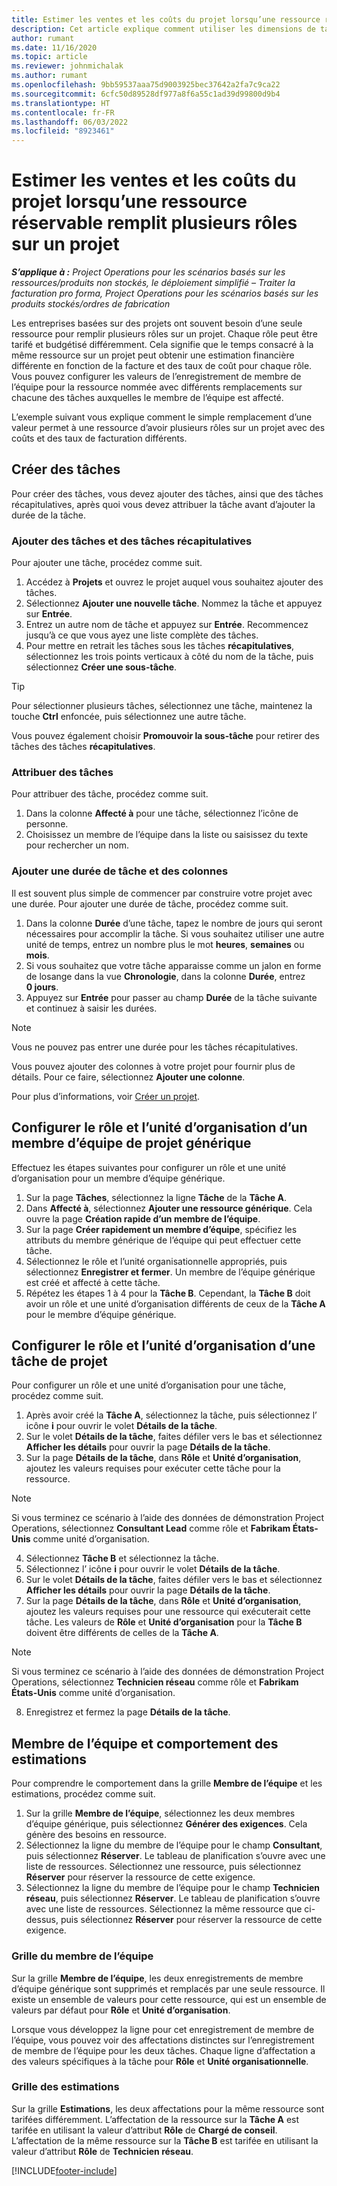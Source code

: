 ```yaml
---
title: Estimer les ventes et les coûts du projet lorsqu’une ressource réservable remplit plusieurs rôles sur un projet
description: Cet article explique comment utiliser les dimensions de tarification pour prendre en charge les estimations de tarification et de coûts d’une ressource qui remplit plusieurs rôles dans un projet.
author: rumant
ms.date: 11/16/2020
ms.topic: article
ms.reviewer: johnmichalak
ms.author: rumant
ms.openlocfilehash: 9bb59537aaa75d9003925bec37642a2fa7c9ca22
ms.sourcegitcommit: 6cfc50d89528df977a8f6a55c1ad39d99800d9b4
ms.translationtype: HT
ms.contentlocale: fr-FR
ms.lasthandoff: 06/03/2022
ms.locfileid: "8923461"
---
```

# <a name="estimate-project-sales-and-costs-when-a-bookable-resource-fills-multiple-roles-on-a-project"></a>Estimer les ventes et les coûts du projet lorsqu’une ressource réservable remplit plusieurs rôles sur un projet 

_**S’applique à :** Project Operations pour les scénarios basés sur les ressources/produits non stockés, le déploiement simplifié – Traiter la facturation pro forma, Project Operations pour les scénarios basés sur les produits stockés/ordres de fabrication_ 

Les entreprises basées sur des projets ont souvent besoin d’une seule ressource pour remplir plusieurs rôles sur un projet. Chaque rôle peut être tarifé et budgétisé différemment. Cela signifie que le temps consacré à la même ressource sur un projet peut obtenir une estimation financière différente en fonction de la facture et des taux de coût pour chaque rôle. Vous pouvez configurer les valeurs de l’enregistrement de membre de l’équipe pour la ressource nommée avec différents remplacements sur chacune des tâches auxquelles le membre de l’équipe est affecté.

L’exemple suivant vous explique comment le simple remplacement d’une valeur permet à une ressource d’avoir plusieurs rôles sur un projet avec des coûts et des taux de facturation différents.

## <a name="create-tasks"></a>Créer des tâches
Pour créer des tâches, vous devez ajouter des tâches, ainsi que des tâches récapitulatives, après quoi vous devez attribuer la tâche avant d’ajouter la durée de la tâche. 

### <a name="add-tasks-and-summary-tasks"></a>Ajouter des tâches et des tâches récapitulatives
Pour ajouter une tâche, procédez comme suit.

1. Accédez à **Projets** et ouvrez le projet auquel vous souhaitez ajouter des tâches.
2. Sélectionnez **Ajouter une nouvelle tâche**. Nommez la tâche et appuyez sur **Entrée**.
3. Entrez un autre nom de tâche et appuyez sur **Entrée**. Recommencez jusqu’à ce que vous ayez une liste complète des tâches.
3. Pour mettre en retrait les tâches sous les tâches **récapitulatives**, sélectionnez les trois points verticaux à côté du nom de la tâche, puis sélectionnez **Créer une sous-tâche**. 

  > [!TIP]
  > Pour sélectionner plusieurs tâches, sélectionnez une tâche, maintenez la touche **Ctrl** enfoncée, puis sélectionnez une autre tâche.
  >
  > Vous pouvez également choisir **Promouvoir la sous-tâche** pour retirer des tâches des tâches **récapitulatives**.

### <a name="assign-tasks"></a>Attribuer des tâches

Pour attribuer des tâche, procédez comme suit.

1. Dans la colonne **Affecté à** pour une tâche, sélectionnez l’icône de personne.
2. Choisissez un membre de l’équipe dans la liste ou saisissez du texte pour rechercher un nom.

### <a name="add-task-duration-and-columns"></a>Ajouter une durée de tâche et des colonnes

Il est souvent plus simple de commencer par construire votre projet avec une durée. Pour ajouter une durée de tâche, procédez comme suit.

1. Dans la colonne **Durée** d’une tâche, tapez le nombre de jours qui seront nécessaires pour accomplir la tâche. Si vous souhaitez utiliser une autre unité de temps, entrez un nombre plus le mot **heures**, **semaines** ou **mois**.
2. Si vous souhaitez que votre tâche apparaisse comme un jalon en forme de losange dans la vue **Chronologie**, dans la colonne **Durée**, entrez **0 jours**.
3. Appuyez sur **Entrée** pour passer au champ **Durée** de la tâche suivante et continuez à saisir les durées.

  > [!NOTE]
  > Vous ne pouvez pas entrer une durée pour les tâches récapitulatives.

Vous pouvez ajouter des colonnes à votre projet pour fournir plus de détails. Pour ce faire, sélectionnez **Ajouter une colonne**. 

Pour plus d’informations, voir [Créer un projet](https://support.microsoft.com/en-us/office/create-a-project-a5b5e823-fb2e-45fd-be00-7d84422d9749).

## <a name="set-up-the-role-and-organization-unit-for-a-generic-project-team-member"></a>Configurer le rôle et l’unité d’organisation d’un membre d’équipe de projet générique
Effectuez les étapes suivantes pour configurer un rôle et une unité d’organisation pour un membre d’équipe générique.

1. Sur la page **Tâches**, sélectionnez la ligne **Tâche** de la **Tâche A**. 
2. Dans **Affecté à**, sélectionnez **Ajouter une ressource générique**. Cela ouvre la page **Création rapide d’un membre de l’équipe**.
3. Sur la page **Créer rapidement un membre d’équipe**, spécifiez les attributs du membre générique de l’équipe qui peut effectuer cette tâche.
4. Sélectionnez le rôle et l’unité organisationnelle appropriés, puis sélectionnez **Enregistrer et fermer**. Un membre de l’équipe générique est créé et affecté à cette tâche. 
5. Répétez les étapes 1 à 4 pour la **Tâche B**. Cependant, la **Tâche B** doit avoir un rôle et une unité d’organisation différents de ceux de la **Tâche A** pour le membre d’équipe générique. 

## <a name="set-up-the-role-and-organization-unit-for-a-project-task"></a>Configurer le rôle et l’unité d’organisation d’une tâche de projet
Pour configurer un rôle et une unité d’organisation pour une tâche, procédez comme suit.

1. Après avoir créé la **Tâche A**, sélectionnez la tâche, puis sélectionnez l’ icône **i** pour ouvrir le volet **Détails de la tâche**. 
2. Sur le volet **Détails de la tâche**, faites défiler vers le bas et sélectionnez **Afficher les détails** pour ouvrir la page **Détails de la tâche**.
3. Sur la page **Détails de la tâche**, dans **Rôle** et **Unité d’organisation**, ajoutez les valeurs requises pour exécuter cette tâche pour la ressource. 

  > [!NOTE]
  > Si vous terminez ce scénario à l’aide des données de démonstration Project Operations, sélectionnez **Consultant Lead** comme rôle et **Fabrikam États-Unis** comme unité d’organisation.

4. Sélectionnez **Tâche B** et sélectionnez la tâche.
5. Sélectionnez l’ icône **i** pour ouvrir le volet **Détails de la tâche**. 
6. Sur le volet **Détails de la tâche**, faites défiler vers le bas et sélectionnez **Afficher les détails** pour ouvrir la page **Détails de la tâche**.
7. Sur la page **Détails de la tâche**, dans **Rôle** et **Unité d’organisation**, ajoutez les valeurs requises pour une ressource qui exécuterait cette tâche. Les valeurs de **Rôle** et **Unité d’organisation** pour la **Tâche B** doivent être différents de celles de la **Tâche A**. 

  > [!NOTE]
  > Si vous terminez ce scénario à l’aide des données de démonstration Project Operations, sélectionnez **Technicien réseau** comme rôle et **Fabrikam États-Unis** comme unité d’organisation.

8. Enregistrez et fermez la page **Détails de la tâche**. 

## <a name="team-member-and-estimates-behavior"></a>Membre de l’équipe et comportement des estimations 
Pour comprendre le comportement dans la grille **Membre de l’équipe** et les estimations, procédez comme suit.

1. Sur la grille **Membre de l’équipe**, sélectionnez les deux membres d’équipe générique, puis sélectionnez **Générer des exigences**. Cela génère des besoins en ressource. 
2. Sélectionnez la ligne du membre de l’équipe pour le champ **Consultant**, puis sélectionnez **Réserver**. Le tableau de planification s’ouvre avec une liste de ressources. Sélectionnez une ressource, puis sélectionnez **Réserver** pour réserver la ressource de cette exigence.
3. Sélectionnez la ligne du membre de l’équipe pour le champ **Technicien réseau**, puis sélectionnez **Réserver**. Le tableau de planification s’ouvre avec une liste de ressources. Sélectionnez la même ressource que ci-dessus, puis sélectionnez **Réserver** pour réserver la ressource de cette exigence.

### <a name="team-member-grid"></a>Grille du membre de l’équipe 

Sur la grille **Membre de l’équipe**, les deux enregistrements de membre d’équipe générique sont supprimés et remplacés par une seule ressource. Il existe un ensemble de valeurs pour cette ressource, qui est un ensemble de valeurs par défaut pour **Rôle** et **Unité d’organisation**.

Lorsque vous développez la ligne pour cet enregistrement de membre de l’équipe, vous pouvez voir des affectations distinctes sur l’enregistrement de membre de l’équipe pour les deux tâches. Chaque ligne d’affectation a des valeurs spécifiques à la tâche pour **Rôle** et **Unité organisationnelle**. 

### <a name="estimates-grid"></a>Grille des estimations 

Sur la grille **Estimations**, les deux affectations pour la même ressource sont tarifées différemment. L’affectation de la ressource sur la **Tâche A** est tarifée en utilisant la valeur d’attribut **Rôle** de **Chargé de conseil**. L’affectation de la même ressource sur la **Tâche B** est tarifée en utilisant la valeur d’attribut **Rôle** de **Technicien réseau**.


[!INCLUDE[footer-include](../includes/footer-banner.md)]